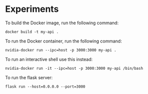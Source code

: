 # Experiments

To build the Docker image, run the following command:

```docker build -t my-api .```

To run the Docker container, run the following command:

```nvidia-docker run --ipc=host -p 3000:3000 my-api .```

To run an interactive shell use this instead:

```nvidia-docker run -it --ipc=host -p 3000:3000 my-api /bin/bash```

To run the flask server:

```flask run --host=0.0.0.0 --port=3000```
